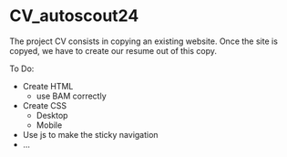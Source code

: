 # CV_autoscout24

The project CV consists in copying an existing website. Once the site is copyed, we have to create our resume out of this copy.

To Do:
* Create HTML
	* use BAM correctly
* Create CSS
	* Desktop
	* Mobile
* Use js to make the sticky navigation
* ...